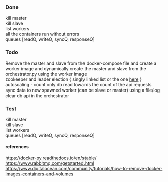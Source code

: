 ### Done
kill master <br/>
kill slave <br/>
list workers <br/>
all the containers run without errors <br/>
queues [readQ, writeQ, syncQ, responseQ]
    
### Todo
Remove the master and slave from the docker-compose file and create a worker image and dynamically create the master and slave from the orchestrator.py using the worker image <br/> 
zookeeper and leader election { singly linked list or the one [here](http://zookeeper.apache.org/doc/r3.5.7/recipes.html#sc_leaderElection) }<br/>
autoscaling - count only db read towards the count of the api requests<br/>
sync data to new spawned worker (can be slave or master) using a file/log<br/>
clear db api in the orchestrator
    
### Test
kill master <br/>
kill slave <br/>
list workers <br/>
queues [readQ, writeQ, syncQ, responseQ]

#### references

https://docker-py.readthedocs.io/en/stable/
https://www.rabbitmq.com/getstarted.html
https://www.digitalocean.com/community/tutorials/how-to-remove-docker-images-containers-and-volumes

